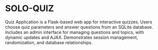 # SOLO-QUIZ
Quiz Application is a Flask-based web app for interactive quizzes. Users choose quiz parameters and answer questions from an SQLite database. Includes an admin interface for managing questions and topics, with dynamic updates and AJAX. Demonstrates session management, randomization, and database relationships.
